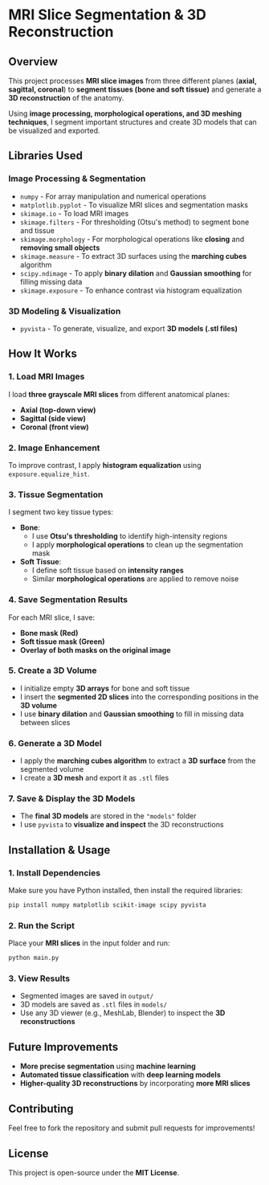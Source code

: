 # MRI Slice Segmentation & 3D Reconstruction

## Overview
This project processes **MRI slice images** from three different planes (**axial, sagittal, coronal**) to **segment tissues (bone and soft tissue)** and generate a **3D reconstruction** of the anatomy.

Using **image processing, morphological operations, and 3D meshing techniques**, I segment important structures and create 3D models that can be visualized and exported.

## Libraries Used

### Image Processing & Segmentation
* `numpy` - For array manipulation and numerical operations
* `matplotlib.pyplot` - To visualize MRI slices and segmentation masks
* `skimage.io` - To load MRI images
* `skimage.filters` - For thresholding (Otsu's method) to segment bone and tissue
* `skimage.morphology` - For morphological operations like **closing** and **removing small objects**
* `skimage.measure` - To extract 3D surfaces using the **marching cubes** algorithm
* `scipy.ndimage` - To apply **binary dilation** and **Gaussian smoothing** for filling missing data
* `skimage.exposure` - To enhance contrast via histogram equalization

### 3D Modeling & Visualization
* `pyvista` - To generate, visualize, and export **3D models (.stl files)**

## How It Works

### 1. Load MRI Images
I load **three grayscale MRI slices** from different anatomical planes:
* **Axial (top-down view)**
* **Sagittal (side view)**
* **Coronal (front view)**

### 2. Image Enhancement
To improve contrast, I apply **histogram equalization** using `exposure.equalize_hist`.

### 3. Tissue Segmentation
I segment two key tissue types:
* **Bone**:
   * I use **Otsu's thresholding** to identify high-intensity regions
   * I apply **morphological operations** to clean up the segmentation mask
* **Soft Tissue**:
   * I define soft tissue based on **intensity ranges**
   * Similar **morphological operations** are applied to remove noise

### 4. Save Segmentation Results
For each MRI slice, I save:
* **Bone mask (Red)**
* **Soft tissue mask (Green)**
* **Overlay of both masks on the original image**

### 5. Create a 3D Volume
* I initialize empty **3D arrays** for bone and soft tissue
* I insert the **segmented 2D slices** into the corresponding positions in the **3D volume**
* I use **binary dilation** and **Gaussian smoothing** to fill in missing data between slices

### 6. Generate a 3D Model
* I apply the **marching cubes algorithm** to extract a **3D surface** from the segmented volume
* I create a **3D mesh** and export it as `.stl` files

### 7. Save & Display the 3D Models
* The **final 3D models** are stored in the `"models"` folder
* I use `pyvista` to **visualize and inspect** the 3D reconstructions

## Installation & Usage

### 1. Install Dependencies
Make sure you have Python installed, then install the required libraries:

```bash
pip install numpy matplotlib scikit-image scipy pyvista
```

### 2. Run the Script
Place your **MRI slices** in the input folder and run:

```bash
python main.py
```

### 3. View Results
* Segmented images are saved in `output/`
* 3D models are saved as `.stl` files in `models/`
* Use any 3D viewer (e.g., MeshLab, Blender) to inspect the **3D reconstructions**

## Future Improvements
* **More precise segmentation** using **machine learning**
* **Automated tissue classification** with **deep learning models**
* **Higher-quality 3D reconstructions** by incorporating **more MRI slices**

## Contributing
Feel free to fork the repository and submit pull requests for improvements!

## License
This project is open-source under the **MIT License**.
